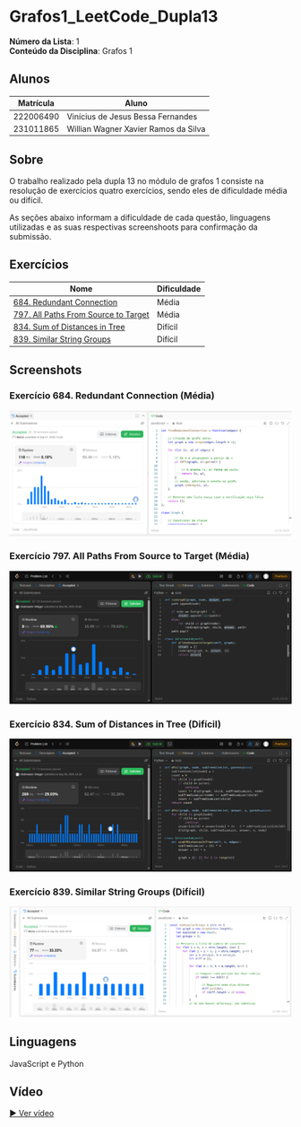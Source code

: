 # Grafos1_LeetCode_Dupla13

**Número da Lista**: 1<br>
**Conteúdo da Disciplina**: Grafos 1<br>

## Alunos
|Matrícula | Aluno |
| -- | -- |
| 222006490  |  Vinícius de Jesus Bessa Fernandes |
| 231011865  |  Willian Wagner Xavier Ramos da Silva |

## Sobre 
[Descreva os objetivos do seu projeto e como ele funciona. ]: #
O trabalho realizado pela dupla 13 no módulo de grafos 1 consiste na resolução de exercícios quatro exercícios, sendo eles de dificuldade média ou difícil.

As seções abaixo informam a dificuldade de cada questão, linguagens utilizadas e as suas respectivas screenshoots para confirmação da submissão.

## Exercícios
| Nome | Dificuldade |
| -- | -- |
| [684. Redundant Connection](https://leetcode.com/problems/redundant-connection/description/)  |  Média |
| [797. All Paths From Source to Target](https://leetcode.com/problems/all-paths-from-source-to-target/description/)  |  Média |
| [834. Sum of Distances in Tree](https://leetcode.com/problems/sum-of-distances-in-tree/description/)  |  Difícil |
| [839. Similar String Groups](https://leetcode.com/problems/similar-string-groups/description/)  |  Difícil |

## Screenshots
[Adicione 3 ou mais screenshots do projeto em funcionamento.]: #
### Exercício 684. Redundant Connection (Média)
![Print do exercício 684](screenshots/find-redundant-connection.png)
### Exercício 797. All Paths From Source to Target (Média) 
![Print do exercício 797](screenshots/all-paths-from-source-to-target.png)
### Exercício 834. Sum of Distances in Tree (Difícil) 
![Print do exercício 834](screenshots/sum-of-distances.png)
### Exercício 839. Similar String Groups (Difícil)
![Print do exercício 839](screenshots/similar-string-group.png)

## Linguagens 
[**Linguagem**: xxxxxx<br>]: #
[**Framework**: (caso exista)]: #<br>
[Descreva os pré-requisitos para rodar o seu projeto e os comandos necessários.]: #
JavaScript e Python

## Vídeo
[Explique como usar seu projeto caso haja algum passo a passo após o comando de execução.]: #

[▶️ Ver vídeo](Grafos1_LeetCode_Dupla13/screenshots/Reuni%C3%A3o-20250908_231018-Grava%C3%A7%C3%A3o%20da%20Reuni%C3%A3o.mp4)
